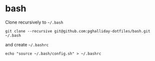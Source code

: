 # bash

Clone recursively to `~/.bash`

```
git clone --recursive git@github.com:pghalliday-dotfiles/bash.git ~/.bash
```

and create `~/.bashrc`

```
echo "source ~/.bash/config.sh" > ~/.bashrc
```
